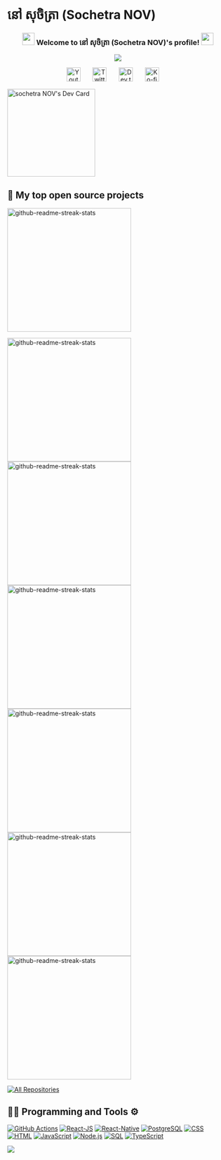 # នៅ សុចិត្រា (Sochetra NOV)

<h3 align="center">
  <img src="https://media.giphy.com/media/hvRJCLFzcasrR4ia7z/giphy.gif" width="28">
  Welcome to នៅ សុចិត្រា (Sochetra NOV)'s profile!
  <img src="https://media.giphy.com/media/hvRJCLFzcasrR4ia7z/giphy.gif" width="28">
</h3>



<p align="center">
  <a href="https://github.com/DenverCoder1/readme-typing-svg"><img src="https://readme-typing-svg.herokuapp.com/?lines=Mobile%20Developer;A%20guy%20🧑🏼‍💻%20Interested%20About%20animation,%20guesture;5%2B%20years%20of%20coding%20experience;Always%20learning%20new%20things&font=Fira%20Code&center=true&width=640&height=45&color=f75c7e&vCenter=true&size=22"></a>
</p>



<!-- Social icons section -->
<p align="center">
  <a href="https://www.youtube.com/channel/UCOMi1Qr3GygpQpdC9gc3pyg"><img width="32px" alt="Youtube" title="Youtube" src="https://i.imgur.com/qiXu7b2.png"/></a>
  &#8287;&#8287;&#8287;&#8287;&#8287;
  <a href="https://twitter.com/Sochetra_NOV"><img width="32px" alt="Twitter" title="Twitter" src="https://i.imgur.com/OXZM1L6.png"/></a>
  &#8287;&#8287;&#8287;&#8287;&#8287;
  <a href="https://dev.to/Sochetra_NOV"><img width="32px" alt="Dev.to" title="Sochetra NOV Dev.to" src="https://i.imgur.com/mVm29vK.png"></a>
  &#8287;&#8287;&#8287;&#8287;&#8287;
  <a href="#"><img width="32px" alt="Ko-fi" title="Buy me a coffee" src="https://i.imgur.com/PpLeD3K.png"/></a>
  &#8287;&#8287;&#8287;&#8287;&#8287;
</a>
</p>

<a href="https://app.daily.dev/sochetra_nov"><img src="https://api.daily.dev/devcards/126fa27729b04035a78c7b869b872eb5.png?r=05a" width="200" alt="sochetra NOV's Dev Card"/></a>


## 📘 My top open source projects
<!-- Repo info cards - https://github.com/anuraghazra/github-readme-stats -->
<!-- Small repo cards (fork) - https://github.com/DenverCoder1/github-readme-stats -->
<p align="left">
  <a href="https://gist.github.com/Novsochetra/ba702c95ff3daddb0691d8c2dc678769">
    <img width="282" src="https://github-readme-stats.vercel.app/api/gist?id=ba702c95ff3daddb0691d8c2dc678769&theme=react&bg_color=1F222E&title_color=F85D7F&icon_color=F8D866&hide_border=true&show_icons=true" alt="github-readme-streak-stats" />
    </a>
</p>
<p align="left">
  <a href="https://github.com/Novsochetra/ReactNativeShowCaseApp">
    <img width="282" src="https://denvercoder1-github-readme-stats.vercel.app/api/pin/?username=novsochetra&repo=ReactNativeShowCaseApp&theme=react&bg_color=1F222E&title_color=F85D7F&icon_color=F8D866&hide_border=true&show_icons=true" alt="github-readme-streak-stats" >
    </a><a href="https://github.com/Novsochetra/nvim">
    <img width="282" src="https://denvercoder1-github-readme-stats.vercel.app/api/pin/?username=novsochetra&repo=nvim&theme=react&bg_color=1F222E&title_color=F85D7F&icon_color=F8D866&hide_border=true&show_icons=true" alt="github-readme-streak-stats" >
    </a><a href="https://github.com/Novsochetra/react-native-circular-chart">
    <img width="282" src="https://denvercoder1-github-readme-stats.vercel.app/api/pin/?username=novsochetra&repo=react-native-circular-chart&theme=react&bg_color=1F222E&title_color=F85D7F&icon_color=F8D866&hide_border=true&show_icons=true" alt="github-readme-streak-stats" >
    </a><a href="https://github.com/Novsochetra/Book-Share-App">
    <img width="282" src="https://denvercoder1-github-readme-stats.vercel.app/api/pin/?username=novsochetra&repo=Book-Share-App&theme=react&bg_color=1F222E&title_color=F85D7F&icon_color=F8D866&hide_border=true&show_icons=true" alt="github-readme-streak-stats" >
    </a><a href="https://github.com/Novsochetra/Fashion-App">
    <img width="282" src="https://denvercoder1-github-readme-stats.vercel.app/api/pin/?username=novsochetra&repo=Fashion-App&theme=react&bg_color=1F222E&title_color=F85D7F&icon_color=F8D866&hide_border=true&show_icons=true" alt="github-readme-streak-stats" >
    </a><a href="https://github.com/Novsochetra/NodeJsGoogleTranslateAPI">
    <img width="282" src="https://denvercoder1-github-readme-stats.vercel.app/api/pin/?username=novsochetra&repo=NodeJsGoogleTranslateAPI&theme=react&bg_color=1F222E&title_color=F85D7F&icon_color=F8D866&hide_border=true&show_icons=true" alt="github-readme-streak-stats" >
    </a>
</p>
<p align="left">
  <a href="https://github.com/novsochetra?tab=repositories&sort=stargazers"><img alt="All Repositories" title="All Repositories" src="https://custom-icon-badges.herokuapp.com/badge/-All%20Repos-2962FF?style=for-the-badge&logoColor=white&logo=repo"/></a>
</p>

## 👨‍💻 Programming and Tools ⚙️

<p>
    <a href="#"><img alt="GitHub Actions" src="https://img.shields.io/badge/GitHub%20Actions-2671E5.svg?logo=github%20actions&logoColor=white"></a>
    <a href="#"><img alt="React-JS" src="https://img.shields.io/badge/React-20232a.svg?logo=react&logoColor=%2361DAFB"></a>
    <a href="#"><img alt="React-Native" src="https://img.shields.io/badge/React-Native-20232a.svg?logo=react-native&logoColor=%2361DAFB"></a>
    <a href="#"><img alt="PostgreSQL" src ="https://img.shields.io/badge/PostgreSQL-316192.svg?logo=postgresql&logoColor=white"></a>
    <a href="https://github.com/search?q=user%3Anovsochetra+language%3Acss"><img alt="CSS" src="https://img.shields.io/badge/CSS-1572B6.svg?logo=css3&logoColor=white"></a>
    <a href="https://github.com/search?q=user%3Anovsochetra+language%3Ahtml"><img alt="HTML" src="https://img.shields.io/badge/HTML-E34F26.svg?logo=html5&logoColor=white"></a>
    <a href="https://github.com/search?q=user%3Anovsochetra+language%3Ajavascript"><img alt="JavaScript" src="https://img.shields.io/badge/JavaScript-F7DF1E.svg?logo=javascript&logoColor=black"></a>
    <a href="https://github.com/search?q=user%3Anovsochetra+language%3Ajavascript"><img alt="Node.js" src="https://img.shields.io/badge/Node.js-43853D.svg?logo=node.js&logoColor=white"></a>
    <a href="https://github.com/search?q=user%3Anovsochetra+language%3Asql"><img alt="SQL" src="https://custom-icon-badges.herokuapp.com/badge/SQL-025E8C.svg?logo=database&logoColor=white"></a>
    <a href="https://github.com/search?q=user%3Anovsochetra+language%3AtypeScript"><img alt="TypeScript" src="https://img.shields.io/badge/TypeScript-007ACC.svg?logo=typescript&logoColor=white"></a>
</p>

![](https://komarev.com/ghpvc/?username=measbona&color=green&style=plastic)
